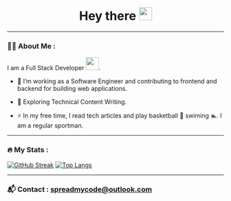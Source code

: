 <h1 align="center">
  Hey there
  <img src="https://media.giphy.com/media/hvRJCLFzcasrR4ia7z/giphy.gif" width="30px"/>
</h1>

---

### :woman_technologist: About Me :

I am a Full Stack Developer <img src="https://media.giphy.com/media/WUlplcMpOCEmTGBtBW/giphy.gif" width="30">.

- :telescope: I’m working as a Software Engineer and contributing to frontend and backend for building web applications.

- :seedling: Exploring Technical Content Writing.

- :zap: In my free time, I read tech articles and play basketball 🏀 swiming 🏊. I am a regular sportman.

---

### :fire: My Stats :

[![GitHub Streak](http://github-readme-streak-stats.herokuapp.com?user=spreadmycode&theme=dark&background=000000)](https://git.io/streak-stats) [![Top Langs](https://github-readme-stats.vercel.app/api/top-langs/?username=spreadmycode&layout=compact&theme=vision-friendly-dark)](https://github.com/anuraghazra/github-readme-stats)

---

### 📬 Contact : spreadmycode@outlook.com

